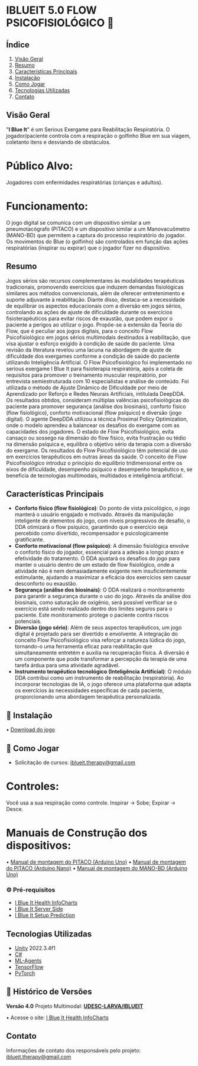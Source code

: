 
# IBLUEIT 5.0 FLOW PSICOFISIOLÓGICO 🐬

## Índice
1. [Visão Geral](#visão-geral)
2. [Resumo](#resumo)
3. [Características Principais](#características-principais)
4. [Instalação](#instalação)
5. [Como Jogar](#como-jogar)
6. [Tecnologias Utilizadas](#tecnologias-utilizadas)
7. [Contato](#contato)

## Visão Geral
"<b>I Blue It</b>" é um Serious Exergame para Reabilitação Respiratória. O jogador/paciente controla com a respiração o golfinho Blue em sua viagem, coletanto itens e desviando de obstáculos. 

# Público Alvo: 
Jogadores com enfermidades respiratórias (crianças e adultos).

# Funcionamento:
O jogo digital se comunica com um dispositivo similar a um pneumotacógrafo (PITACO) e um dispositivo similar a um Manovacuômetro (MANO-BD) que permitem a captura do processo respiratório do jogador. Os movimentos do Blue (o golfinho) são controlados em função das ações respiratórias (inspirar ou expirar) que o jogador fizer no dispositivo.

## Resumo
Jogos sérios são recursos complementares às modalidades terapêuticas tradicionais, promovendo exercícios que induzem demandas fisiológicas similares aos métodos convencionais, além de oferecer entretenimento e suporte adjuvante à reabilitação. Diante disso, destaca-se a necessidade de equilibrar os aspectos educacionais com a diversão em jogos sérios, controlando as ações de ajuste de dificuldade durante os exercícios fisioterapêuticos para evitar riscos de exaustão, que podem expor o paciente a perigos ao utilizar o jogo. Propõe-se a extensão da Teoria do Flow, que é peculiar aos jogos digitais, para o conceito Flow Psicofisiológico em jogos sérios multimodais destinados à reabilitação, que visa ajustar o esforço exigido à condição de saúde do paciente. Uma revisão da literatura revelou uma lacuna na abordagem de ajuste de dificuldade dos exergames conforme a condição de saúde do paciente utilizando Inteligência Artificial. O Flow Psicofisiológico foi implementado no serious exergame I Blue It para fisioterapia respiratória, após a coleta de requisitos para promover o treinamento muscular respiratório, por entrevista semiestruturada com 10 especialistas e análise de conteúdo. Foi utilizada o método de Ajuste Dinâmico de Dificuldade por meio de Aprendizado por Reforço e Redes Neurais Artificiais, intitulada DeepDDA. Os resultados obtidos, consideram múltiplas valências psicofisiológicas do paciente para promover segurança (análise dos biosinais), conforto físico (flow fisiológico), conforto motivacional (flow psíquico) e diversão (jogo digital). O agente DeepDDA utilizou a técnica Proximal Policy Optimization, onde o modelo aprendeu a balancear os desafios do exergame com as capacidades dos jogadores. O estado de Flow Psicofisiológico, evita cansaço ou sossego na dimensão do flow físico, evita frustração ou tédio na dimensão psíquica e, equilibra o objetivo sério da terapia com a diversão do exergame. Os resultados do Flow Psicofisiológico têm potencial de uso em exercícios terapêuticos em outras áreas da saúde. O conceito de Flow Psicofisiológico introduz o princípio do equilíbrio tridimensional entre os eixos de dificuldade, desempenho psíquico e desempenho terapêutico e, se beneficia de tecnologias multimodais, multidados e inteligência artificial.

## Características Principais
- **Conforto físico (flow fisiológico)**: Do ponto de vista psicológico, o jogo manterá o usuário engajado e motivado. Através da manipulação inteligente de elementos do jogo, com níveis progressivos de desafio, o DDA otimizará o flow psíquico, garantindo que o exercício seja percebido como divertido, recompensador e psicologicamente gratificante.
- **Conforto motivacional (flow psíquico)**: A dimensão fisiológica envolve o conforto físico do jogador, essencial para a adesão a longo prazo e efetividade do tratamento. O DDA ajustará os desafios do jogo para manter o usuário dentro de um estado de flow fisiológico, onde a atividade não é nem demasiadamente exigente nem insuficientemente estimulante, ajudando a maximizar a eficácia dos exercícios sem causar desconforto ou exaustão.
- **Segurança (análise dos biosinais)**: O DDA realizará o monitoramento para garantir a segurança durante o uso do jogo. Através da análise dos biosinais, como saturação de oxigênio, será possível verificar se o exercício está sendo realizado dentro dos limites seguros para o paciente. Este monitoramento protege o paciente contra riscos potenciais.
- **Diversão (jogo sério)**: Além de seus aspectos terapêuticos, um jogo digital é projetado para ser divertido e envolvente. A integração do conceito Flow Psicofisiológico visa reforçar a natureza lúdica do jogo, tornando-o uma ferramenta eficaz para reabilitação que simultaneamente entretém e auxilia na recuperação física. A diversão é um componente que pode transformar a percepção da terapia de uma tarefa árdua para uma atividade agradável.
- **Instrumento terapêutico tecnológico (Inteligência Artificial)**: O módulo DDA contribui como um instrumento de reabilitação (respiratória). Ao incorporar tecnologias de IA, o jogo oferece uma plataforma que adapta os exercícios às necessidades específicas de cada paciente, proporcionando uma abordagem terapêutica personalizada.

## 🔧 Instalação
• [Download do jogo](https://drive.google.com/file/d/1hMCceIuWfxUN4Lo2ZMm1Z0UdCUbbyTv7/view?usp=drive_link) 

## 🚀 Como Jogar
- Solicitação de cursos: iblueit.therapy@gmail.com

# Controles: 
Você usa a sua respiração como controle. 
Inspirar -> Sobe; 
Expirar -> Desce.

# Manuais de Construção dos dispositivos:
• [Manual de montagem do PITACO (Arduino Uno)](https://drive.google.com/file/d/1ySXKeuSn3YmyW2DLWHif1NNSO-Nl6EtK/view?usp=sharing) 
• [Manual de montagem do PITACO (Arduino Nano)](https://drive.google.com/file/d/1wr6Y98nJR3gZsatfQ0GP4eBEVyYnXiPZ/view?usp=sharing) 
• [Manual de montagem do MANO-BD (Arduino Uno)](https://drive.google.com/file/d/17r0CipR6f9x6s7APGRfAPqf73Xkfc3CW/view?usp=sharing) 

### ⚙️ Pré-requisitos
- [I Blue It Health InfoCharts](https://github.com/UDESC-LARVA/iblueit-health-Infocharts)
- [I Blue It Server Side](https://github.com/UDESC-LARVA/iblueit-server-side)
- [I Blue It Setup Prediction](https://github.com/UDESC-LARVA)

## Tecnologias Utilizadas
- [Unity](https://unity.com/) 2022.3.4f1
- [C#](https://docs.unity3d.com/ScriptReference/index.html)
- [ML-Agents](https://github.com/Unity-Technologies/ml-agents)
- [TensorFlow](https://www.tensorflow.org/)
- [PyTorch](https://pytorch.org/)

## 📌 Histórico de Versões

**Versão 4.0**
Projeto Multimodal: **[UDESC-LARVA/IBLUEIT](https://github.com/UDESC-LARVA/IBLUEIT)**

• Acesse o site: [I Blue It Health InfoCharts](https://www.iblueit.com.br)

## Contato
Informações de contato dos responsáveis pelo projeto: iblueit.therapy@gmail.com
